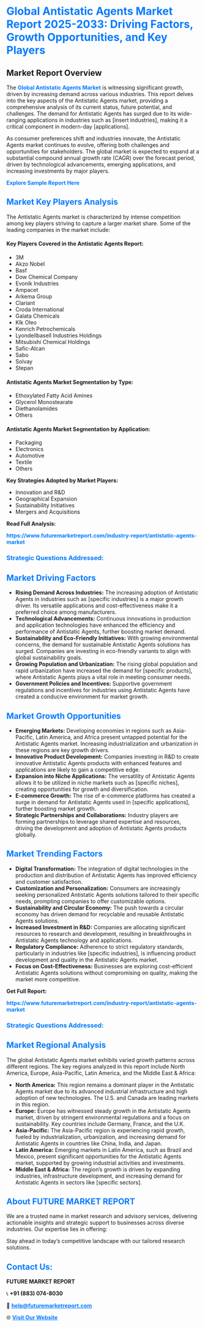 <h1 style="color: #007BFF;">Global Antistatic Agents Market Report 2025-2033: Driving Factors, Growth Opportunities, and Key Players</h1>

<section id="overview">
<h2>Market Report Overview</h2>
<p>The <a href="https://www.futuremarketreport.com/industry-report/antistatic-agents-market" style="color: #007BFF; text-decoration: none;"><strong>Global Antistatic Agents Market</strong></a> is witnessing significant growth, driven by increasing demand across various industries. This report delves into the key aspects of the Antistatic Agents market, providing a comprehensive analysis of its current status, future potential, and challenges. The demand for Antistatic Agents has surged due to its wide-ranging applications in industries such as [insert industries], making it a critical component in modern-day [applications].</p>
<p>As consumer preferences shift and industries innovate, the Antistatic Agents market continues to evolve, offering both challenges and opportunities for stakeholders. The global market is expected to expand at a substantial compound annual growth rate (CAGR) over the forecast period, driven by technological advancements, emerging applications, and increasing investments by major players.</p>
</section>

<section id="overview">
<p><a href="https://www.futuremarketreport.com/request-sample/reportId=30366" style="color: #007BFF; text-decoration: none;"><strong>Explore Sample Report Here</strong></a></p>
</section>

<section id="key-players">
<h2 style="color: #007BFF;">Market Key Players Analysis</h2>
<p>The Antistatic Agents market is characterized by intense competition among key players striving to capture a larger market share. Some of the leading companies in the market include:</p>
<h4>Key Players Covered in the Antistatic Agents Report:</h4>
<ul><li>3M</li><li>Akzo Nobel</li><li>Basf</li><li>Dow Chemical Company</li><li>Evonik Industries</li><li>Ampacet</li><li>Arkema Group</li><li>Clariant</li><li>Croda International</li><li>Galata Chemicals</li><li>Klk Oleo</li><li>Kenrich Petrochemicals</li><li>Lyondellbasell Industries Holdings</li><li>Mitsubishi Chemical Holdings</li><li>Safic-Alcan</li><li>Sabo</li><li>Solvay</li><li>Stepan</li></ul>
<h4>Antistatic Agents Market Segmentation by Type:</h4>
<ul><li>Ethoxylated Fatty Acid Amines</li><li>Glycerol Monostearate</li><li>Diethanolamides</li><li>Others</li></ul>

<h4>Antistatic Agents Market Segmentation by Application:</h4>
<ul><li>Packaging</li><li>Electronics</li><li>Automotive</li><li>Textile</li><li>Others</li></ul>
<p><strong>Key Strategies Adopted by Market Players:</strong></p>
<ul>
<li>Innovation and R&D</li>
<li>Geographical Expansion</li>
<li>Sustainability Initiatives</li>
<li>Mergers and Acquisitions</li>
</ul>
</section>

<section>
<p><strong>Read Full Analysis: </strong></p><a href="https://www.futuremarketreport.com/industry-report/antistatic-agents-market" style="color: #007BFF; text-decoration: none;"><strong>https://www.futuremarketreport.com/industry-report/antistatic-agents-market</strong></a>
<h3 style="color: #007BFF;">Strategic Questions Addressed:</h3>
</section>

<section id="driving-factors">
<h2 style="color: #007BFF;">Market Driving Factors</h2>
<ul>
<li><strong>Rising Demand Across Industries:</strong> The increasing adoption of Antistatic Agents in industries such as [specific industries] is a major growth driver. Its versatile applications and cost-effectiveness make it a preferred choice among manufacturers.</li>
<li><strong>Technological Advancements:</strong> Continuous innovations in production and application technologies have enhanced the efficiency and performance of Antistatic Agents, further boosting market demand.</li>
<li><strong>Sustainability and Eco-Friendly Initiatives:</strong> With growing environmental concerns, the demand for sustainable Antistatic Agents solutions has surged. Companies are investing in eco-friendly variants to align with global sustainability goals.</li>
<li><strong>Growing Population and Urbanization:</strong> The rising global population and rapid urbanization have increased the demand for [specific products], where Antistatic Agents plays a vital role in meeting consumer needs.</li>
<li><strong>Government Policies and Incentives:</strong> Supportive government regulations and incentives for industries using Antistatic Agents have created a conducive environment for market growth.</li>
</ul>
</section>

<section id="growth-opportunities">
<h2 style="color: #007BFF;">Market Growth Opportunities</h2>
<ul>
<li><strong>Emerging Markets:</strong> Developing economies in regions such as Asia-Pacific, Latin America, and Africa present untapped potential for the Antistatic Agents market. Increasing industrialization and urbanization in these regions are key growth drivers.</li>
<li><strong>Innovative Product Development:</strong> Companies investing in R&D to create innovative Antistatic Agents products with enhanced features and applications are likely to gain a competitive edge.</li>
<li><strong>Expansion into Niche Applications:</strong> The versatility of Antistatic Agents allows it to be utilized in niche markets such as [specific niches], creating opportunities for growth and diversification.</li>
<li><strong>E-commerce Growth:</strong> The rise of e-commerce platforms has created a surge in demand for Antistatic Agents used in [specific applications], further boosting market growth.</li>
<li><strong>Strategic Partnerships and Collaborations:</strong> Industry players are forming partnerships to leverage shared expertise and resources, driving the development and adoption of Antistatic Agents products globally.</li>
</ul>
</section>

<section id="trending-factors">
<h2 style="color: #007BFF;">Market Trending Factors</h2>
<ul>
<li><strong>Digital Transformation:</strong> The integration of digital technologies in the production and distribution of Antistatic Agents has improved efficiency and customer satisfaction.</li>
<li><strong>Customization and Personalization:</strong> Consumers are increasingly seeking personalized Antistatic Agents solutions tailored to their specific needs, prompting companies to offer customizable options.</li>
<li><strong>Sustainability and Circular Economy:</strong> The push towards a circular economy has driven demand for recyclable and reusable Antistatic Agents solutions.</li>
<li><strong>Increased Investment in R&D:</strong> Companies are allocating significant resources to research and development, resulting in breakthroughs in Antistatic Agents technology and applications.</li>
<li><strong>Regulatory Compliance:</strong> Adherence to strict regulatory standards, particularly in industries like [specific industries], is influencing product development and quality in the Antistatic Agents market.</li>
<li><strong>Focus on Cost-Effectiveness:</strong> Businesses are exploring cost-efficient Antistatic Agents solutions without compromising on quality, making the market more competitive.</li>
</ul>
</section>

<section>
<p><strong>Get Full Report: </strong></p><a href="https://www.futuremarketreport.com/industry-report/antistatic-agents-market" style="color: #007BFF; text-decoration: none;"><strong>https://www.futuremarketreport.com/industry-report/antistatic-agents-market</strong></a>
<h3 style="color: #007BFF;">Strategic Questions Addressed:</h3>
</section>


<section id="regional-analysis">
<h2 style="color: #007BFF;">Market Regional Analysis</h2>
<p>The global Antistatic Agents market exhibits varied growth patterns across different regions. The key regions analyzed in this report include North America, Europe, Asia-Pacific, Latin America, and the Middle East & Africa:</p>
<ul>
<li><strong>North America:</strong> This region remains a dominant player in the Antistatic Agents market due to its advanced industrial infrastructure and high adoption of new technologies. The U.S. and Canada are leading markets in this region.</li>
<li><strong>Europe:</strong> Europe has witnessed steady growth in the Antistatic Agents market, driven by stringent environmental regulations and a focus on sustainability. Key countries include Germany, France, and the U.K.</li>
<li><strong>Asia-Pacific:</strong> The Asia-Pacific region is experiencing rapid growth, fueled by industrialization, urbanization, and increasing demand for Antistatic Agents in countries like China, India, and Japan.</li>
<li><strong>Latin America:</strong> Emerging markets in Latin America, such as Brazil and Mexico, present significant opportunities for the Antistatic Agents market, supported by growing industrial activities and investments.</li>
<li><strong>Middle East & Africa:</strong> The region’s growth is driven by expanding industries, infrastructure development, and increasing demand for Antistatic Agents in sectors like [specific sectors].</li>
</ul>
</section>

<footer>
<h2 style="color: #007BFF;">About FUTURE MARKET REPORT</h2>
<p>We are a trusted name in market research and advisory services, delivering actionable insights and strategic support to businesses across diverse industries. Our expertise lies in offering:</p>

<p>Stay ahead in today’s competitive landscape with our tailored research solutions.</p>

<h2 style="color: #007BFF;">Contact Us:</h2>
<p><strong>FUTURE MARKET REPORT</strong></p>
<p>📞 <strong>+91 (883) 074-8030</strong></p>
<p>📧 <strong><a href="mailto:help@futuremarketreport.com" style="color: #007BFF;">help@futuremarketreport.com</a></strong></p>
<p>🌐 <strong><a href="https://www.futuremarketreport.com/" style="color: #007BFF;">Visit Our Website</a></strong></p>
</footer>